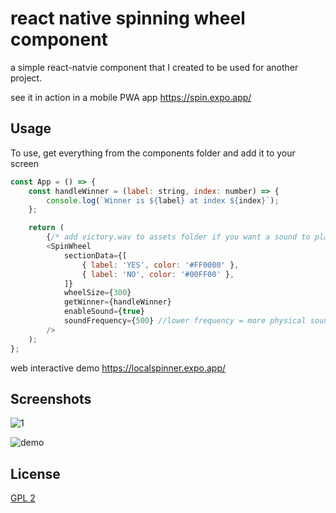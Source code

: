 # react native spinning wheel component

a simple react-natvie component that I created to be used for another project. 

see it in action in a mobile PWA app
https://spin.expo.app/ 


## Usage

To use, get everything from the components folder and add it to your screen

```javascript
const App = () => {
    const handleWinner = (label: string, index: number) => {
        console.log(`Winner is ${label} at index ${index}`);
    };

    return (
        {/* add victory.wav to assets folder if you want a sound to play on victory/winner */}
        <SpinWheel
            sectionData={[
                { label: 'YES', color: '#FF0000' },
                { label: 'NO', color: '#00FF00' },
            ]}
            wheelSize={300}
            getWinner={handleWinner}
            enableSound={true}
            soundFrequency={500} //lower frequency = more physical sound -- higher frequency = more electronic sound
        />
    );
};
```
web interactive demo
https://localspinner.expo.app/


## Screenshots

![1](/../master/screenshots/1.png?raw=true "Yes/No")

![demo](/../master/screenshots/demo.gif?raw=true "Demo")


## License

[GPL 2](https://www.gnu.org/licenses/old-licenses/gpl-2.0.html)
